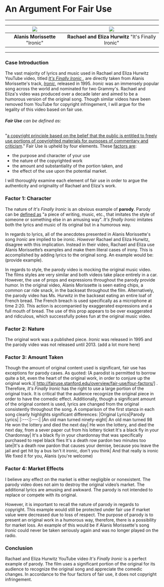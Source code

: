 # An Argument For Fair Use
___
| ![](http://www.careercapitalist.com/.a/6a00d8345275cf69e20134859aa35a970c)|![](https://si.wsj.net/public/resources/images/AR-AD220_IRONIC_G_20130801203402.jpg)|
|:---:|:---:|
|__Alanis Morissette__ "Ironic" | __Rachael and Eliza Hurwitz__ "It's Finally Ironic"|
 
___
 
### Case Introduction
The vast majority of lyrics and music used in Rachael and Eliza Hurwitz YouTube video, titled [_It's Finally Ironic_ ](https://www.youtube.com/watch?v=32LCwZFoKio), are directly taken from Alanis Morissette's track, [_Ironic_](https://www.youtube.com/watch?v=Jne9t8sHpUc), released in 1995. _Ironic_ was an immensely popular song across the world and nominated for two Grammy's. Rachael and Eliza's video was produced over a decade later and aimed to be a humorous version of the original song. Though similar videos have been removed from YouTube for copyright infringement, I will argue for the legality of this video based on fair use. 
 
 
######  __Fair Use__ can be defined as:
 "[a copyright principle based on the belief that the public is entitled to freely use portions of copyrighted materials for purposes of commentary and criticism](http://fairuse.stanford.edu/overview/fair-use/)." Fair Use is upheld by four elements. These [factors are](http://fairuse.stanford.edu/overview/fair-use/four-factors/):
 * the purpose and character of your use
 * the nature of the copyrighted work
 * the amount and substantiality of the portion taken, and
 * the effect of the use upon the potential market.
 
I will thoroughly examine each element of fair use in order to argue the authenticity and originality of Rachael and Eliza's work. 
 
### Factor 1: Character
The nature of _It's Finally Ironic_ is an obvious example of __parody__.  Parody can be [defined as](http://www.merriam-webster.com/dictionary/parody) "a piece of writing, music, etc., that imitates the style of someone or something else in an amusing way".  _It's finally Ironic_ imitates both the lyrics and music of its original but in a humorous way. 

In regards to lyrics, all of the anecdotes presented in Alanis Morissette's song _Ironic_  are implied to be ironic. _However_ Rachael and Eliza Hurwitz, disagree with this implication. Instead in their video, Rachael and Eliza use Alanis Morissette’s examples and make them literal cases of irony. This is accomplished by adding lyrics to the original song. An example would be: (provide example). 

In regards to style, the parody video is mocking the original music video. The films styles are very similar and both videos take place entirely in a car.  However, the use of props and expressions throughout the parody provide humor. In the original video, Alanis Morissette is seen eating chips, a common car ride snack, in the backseat throughout the film. Alternatively, the parody video has Ms. Hurwitz in the backseat eating an entire loaf of French bread. The French breach is used specifically as a microphone at time 2:20. This action is accompanied by exaggerated expressions and a full mouth of bread.  The use of this prop appears to be over exaggerated and ridiculous, which successfully pokes fun at the original music video.  
 
### Factor 2: Nature
 
The original work was a published piece. _Ironic_ was released in 1995 and the parody video was not released until 2013.  (add a lot more here)
 
### Factor 3: Amount Taken
Though the amount of original content used is significant, fair use has exceptions for parody cases. As quoted: (A parodist is permitted to borrow quite a bit, even the heart of the original work, in order to conjure up the original work.)[ http://fairuse.stanford.edu/overview/fair-use/four-factors/] . Therefore, _It's Finally Ironic_ has the right to use a large portion of the original track. It is critical that the audience recognize the original piece in order to have the comedic effect. 
Additionally, though a significant amount of the original content is used, lyrics are changed from the original consistently throughout the song. A comparison of the first stanza in each song  clearly highlights significant differences:
|Original Lyrics|Parody Lyrics|
|:---:|:---:|
|An old man turned ninety-eight| An old man turned 98
He won the lottery and died the next day| He won the lottery, and died the next day, from a sever paper cut from his lottery ticket
It's a black fly in your Chardonnay| It's a black fly in your chardonnay that was specifically purchased to repel black flies
It's a death row pardon two minutes too late|It's a death row pardon that causes your demise, because you leave the jail and get hit by a bus
Isn't it ironic, don't you think| And that really is ironic We fixed it for you, Alanis (you're welcome)


### Factor 4: Market Effects
I believe any effect on the market is either negligible or nonexistent. The parody video does not aim to destroy the original video’s market. The additional lyrics are amusing and awkward. The parody is not intended to replace or compete with its original.

 However, it is important to recall the nature of parody in regards to copyright. This example would still be protected under fair use if market value were decreased due to loss of respect.   The purpose of parody is to present an original work in a humorous way, therefore, there is a possibility for market loss. An example of this would be if Alanis Morissette's song _Ironic_ could never be taken seriously again and was no longer played on the radio. 
 
### Conclusion 

Rachael and Eliza Hurwitz YouTube video _It's Finally Ironic_ is a perfect example of parody. The film uses a significant portion of the original for its audience to recognize the original song and appreciate the comedic changes. In accordance to the four factors of fair use, it does not copyright infringement. 
